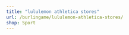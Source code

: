 ```yaml
---
title: "lululemon athletica stores"
url: /burlingame/lululemon-athletica-stores/
shop: Sport
---
```

